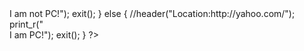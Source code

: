 <?php
$ua=$_SERVER['HTTP_USER_AGENT'];
print_r($ua);
if((strpos($ua,'iPhone')!==false)||(strpos($ua,'iPod')!==false)||(strpos($ua,'iPad')!==false)||(strpos($ua,'Android')!==false)||(strpos($ua,'Windows Phone')!==false)) {
	//header("Location:http://google.com/");
	print_r("<br>I am not PC!");
	exit();
}
else {
	//header("Location:http://yahoo.com/");
	print_r("<br>I am PC!");
	exit();
}
?>
<!DOCTYPE html>
<html>
<head>
<meta charset="UTF-8" />
<title>ua test</title>
</head>

<body>
</body>
</html>
